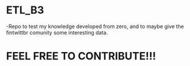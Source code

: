 # ETL_B3

-Repo to test my knowledge developed from zero, and to maybe give the fintwittbr comunity some interesting data.

# FEEL FREE TO CONTRIBUTE!!!

